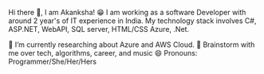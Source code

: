 <!--
**akanksha256/akanksha256** is a ✨ _special_ ✨ repository because its `README.md` (this file) appears on your GitHub profile.

Here are some ideas to get you started:

- 🔭 I’m currently working on ...
- 🌱 I’m currently learning ...
- 👯 I’m looking to collaborate on ...
- 🤔 I’m looking for help with ...
- 💬 Ask me about ...
- 📫 How to reach me: ...
- 😄 Pronouns: ...
- ⚡ Fun fact: ...
-->
Hi there 👋, I am Akanksha! 😁
I am working as a software Developer with around 2 year's of IT experience in India. My technology stack involves C#, ASP.NET, WebAPI, SQL server, HTML/CSS Azure, .Net.

🔭 I’m currently researching about Azure and AWS Cloud.
💬 Brainstorm with me over tech, algorithms, career, and music
😄 Pronouns: Programmer/She/Her/Hers



